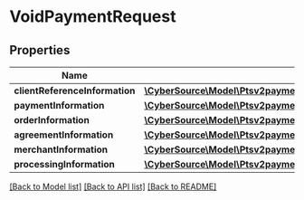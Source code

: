 # VoidPaymentRequest

## Properties
Name | Type | Description | Notes
------------ | ------------- | ------------- | -------------
**clientReferenceInformation** | [**\CyberSource\Model\Ptsv2paymentsidreversalsClientReferenceInformation**](Ptsv2paymentsidreversalsClientReferenceInformation.md) |  | [optional] 
**paymentInformation** | [**\CyberSource\Model\Ptsv2paymentsidvoidsPaymentInformation**](Ptsv2paymentsidvoidsPaymentInformation.md) |  | [optional] 
**orderInformation** | [**\CyberSource\Model\Ptsv2paymentsidvoidsOrderInformation**](Ptsv2paymentsidvoidsOrderInformation.md) |  | [optional] 
**agreementInformation** | [**\CyberSource\Model\Ptsv2paymentsidvoidsAgreementInformation**](Ptsv2paymentsidvoidsAgreementInformation.md) |  | [optional] 
**merchantInformation** | [**\CyberSource\Model\Ptsv2paymentsidvoidsMerchantInformation**](Ptsv2paymentsidvoidsMerchantInformation.md) |  | [optional] 
**processingInformation** | [**\CyberSource\Model\Ptsv2paymentsidvoidsProcessingInformation**](Ptsv2paymentsidvoidsProcessingInformation.md) |  | [optional] 

[[Back to Model list]](../README.md#documentation-for-models) [[Back to API list]](../README.md#documentation-for-api-endpoints) [[Back to README]](../README.md)


